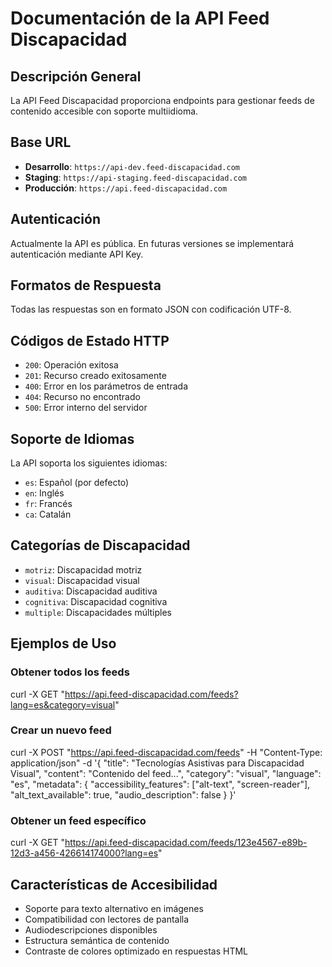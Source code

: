 # Documentación de la API Feed Discapacidad

## Descripción General
La API Feed Discapacidad proporciona endpoints para gestionar feeds de contenido accesible con soporte multiidioma.

## Base URL
- **Desarrollo**: `https://api-dev.feed-discapacidad.com`
- **Staging**: `https://api-staging.feed-discapacidad.com`
- **Producción**: `https://api.feed-discapacidad.com`

## Autenticación
Actualmente la API es pública. En futuras versiones se implementará autenticación mediante API Key.

## Formatos de Respuesta
Todas las respuestas son en formato JSON con codificación UTF-8.

## Códigos de Estado HTTP
- `200`: Operación exitosa
- `201`: Recurso creado exitosamente
- `400`: Error en los parámetros de entrada
- `404`: Recurso no encontrado
- `500`: Error interno del servidor

## Soporte de Idiomas
La API soporta los siguientes idiomas:
- `es`: Español (por defecto)
- `en`: Inglés
- `fr`: Francés
- `ca`: Catalán

## Categorías de Discapacidad
- `motriz`: Discapacidad motriz
- `visual`: Discapacidad visual
- `auditiva`: Discapacidad auditiva
- `cognitiva`: Discapacidad cognitiva
- `multiple`: Discapacidades múltiples

## Ejemplos de Uso

### Obtener todos los feeds
curl -X GET "https://api.feed-discapacidad.com/feeds?lang=es&category=visual"



### Crear un nuevo feed
curl -X POST "https://api.feed-discapacidad.com/feeds"
-H "Content-Type: application/json"
-d '{
"title": "Tecnologías Asistivas para Discapacidad Visual",
"content": "Contenido del feed...",
"category": "visual",
"language": "es",
"metadata": {
"accessibility_features": ["alt-text", "screen-reader"],
"alt_text_available": true,
"audio_description": false
}
}'



### Obtener un feed específico
curl -X GET "https://api.feed-discapacidad.com/feeds/123e4567-e89b-12d3-a456-426614174000?lang=es"



## Características de Accesibilidad
- Soporte para texto alternativo en imágenes
- Compatibilidad con lectores de pantalla
- Audiodescripciones disponibles
- Estructura semántica de contenido
- Contraste de colores optimizado en respuestas HTML